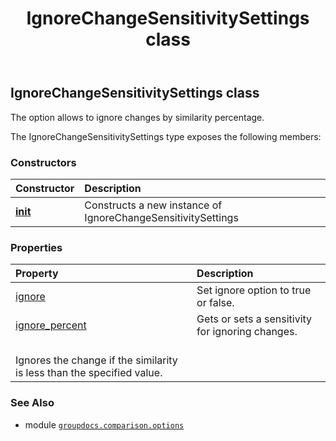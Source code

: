 ﻿---
title: IgnoreChangeSensitivitySettings class
second_title: GroupDocs.Comparison for Python via .NET API References
description: 
type: docs
url: /python-net/groupdocs.comparison.options/ignorechangesensitivitysettings/
is_root: false
weight: 60
---

## IgnoreChangeSensitivitySettings class

The option allows to ignore changes by similarity percentage.



The IgnoreChangeSensitivitySettings type exposes the following members:

### Constructors
| Constructor | Description |
| :- | :- |
| [__init__](/comparison/python-net/groupdocs.comparison.options/ignorechangesensitivitysettings/__init__/#) | Constructs a new instance of IgnoreChangeSensitivitySettings |


### Properties
| Property | Description |
| :- | :- |
| [ignore](/comparison/python-net/groupdocs.comparison.options/ignorechangesensitivitysettings/ignore) | Set ignore option to true or false. |
| [ignore_percent](/comparison/python-net/groupdocs.comparison.options/ignorechangesensitivitysettings/ignore_percent) | Gets or sets a sensitivity for ignoring changes. <br/>Ignores the change if the similarity is less than the specified value. |



### See Also
* module [`groupdocs.comparison.options`](..)
